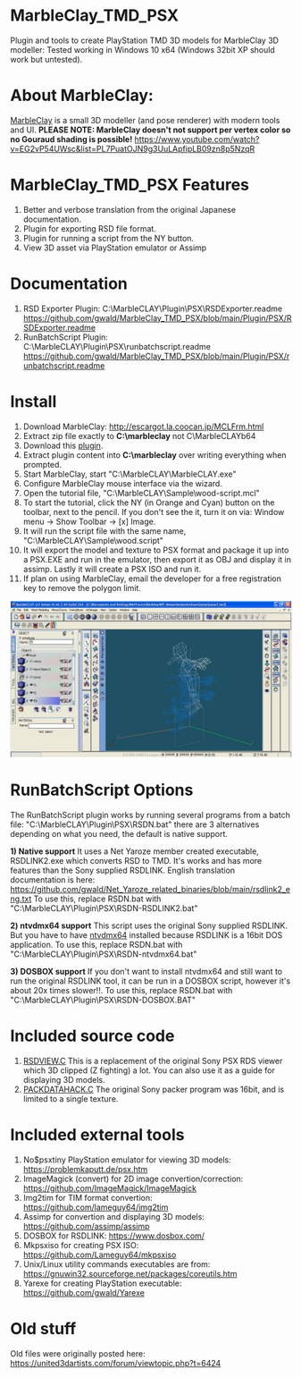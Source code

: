 # MarbleClay_TMD_PSX
Plugin and tools to create PlayStation TMD 3D models for MarbleClay 3D modeller: 
Tested working in Windows 10 x64 (Windows 32bit XP should work but untested).

# About MarbleClay:
[MarbleClay](http://escargot.la.coocan.jp/MCLFrm.html) is a small 3D modeller (and pose renderer) with modern tools and UI.
**PLEASE NOTE: MarbleClay doesn't not support per vertex color so no Gouraud shading is possible!**
https://www.youtube.com/watch?v=EG2vP54UWsc&list=PL7PuatOJN9g3UuLApfipLB09zn8p5NzqR

# MarbleClay_TMD_PSX Features
1. Better and verbose translation from the original Japanese documentation.
2. Plugin for exporting RSD file format.
3. Plugin for running a script from the NY button.
4. View 3D asset via PlayStation emulator or Assimp

# Documentation
1. RSD Exporter Plugin: C:\MarbleCLAY\Plugin\PSX\RSDExporter.readme  https://github.com/gwald/MarbleClay_TMD_PSX/blob/main/Plugin/PSX/RSDExporter.readme
2. RunBatchScript Plugin: C:\MarbleCLAY\Plugin\PSX\runbatchscript.readme https://github.com/gwald/MarbleClay_TMD_PSX/blob/main/Plugin/PSX/runbatchscript.readme

# Install
1. Download MarbleClay: http://escargot.la.coocan.jp/MCLFrm.html
2. Extract zip file exactly to **C:\marbleclay** not C\MarbleCLAYb64
3. Download this [plugin](https://github.com/gwald/MarbleClay_TMD_PSX).
4. Extract plugin content into **C:\marbleclay** over writing everything when prompted.
5. Start MarbleClay, start "C:\MarbleCLAY\MarbleCLAY.exe"
6. Configure MarbleClay mouse interface via the wizard.
7. Open the tutorial file, "C:\MarbleCLAY\Sample\wood-script.mcl"
8. To start the tutorial, click the NY (in Orange and Cyan) button on the toolbar, next to the pencil. If you don't see the it, turn it on via: Window menu -> Show Toolbar -> [x] Image.
9. It will run the script file with the same name, "C:\MarbleCLAY\Sample\wood.script"
10. It will export the model and texture to PSX format and package it up into a PSX.EXE and run in the emulator, then export it as OBJ and display it in assimp. Lastly it will create a PSX ISO and run it.
11. If plan on using MarbleClay, email the developer for a free registration key to remove the polygon limit.

![](https://github.com/gwald/MarbleClay_TMD_PSX/blob/main/HelpImg/eng_extra/multi_pos.jpg?raw=true)


# RunBatchScript Options
The RunBatchScript plugin works by running several programs from a batch file: "C:\MarbleCLAY\Plugin\PSX\RSDN.bat" there are 3 alternatives depending on what you need, the default is native support.

**1) Native support**
It uses a Net Yaroze member created executable, RSDLINK2.exe which converts RSD to TMD. It's works and has more features than the Sony supplied RSDLINK.
English translation documentation is here: https://github.com/gwald/Net_Yaroze_related_binaries/blob/main/rsdlink2_eng.txt
To use this, replace RSDN.bat with "C:\MarbleCLAY\Plugin\PSX\RSDN-RSDLINK2.bat"


**2) ntvdmx64 support**
This script uses the original Sony supplied RSDLINK.
But you have to have [ntvdmx64](https://mendelson.org/ntvdmx64.html) installed because RSDLINK is a 16bit DOS application.
To use this, replace RSDN.bat with "C:\MarbleCLAY\Plugin\PSX\RSDN-ntvdmx64.bat"


**3) DOSBOX support**
If you don't want to install ntvdmx64 and still want to run the original RSDLINK tool, it can be run in a DOSBOX script, however it's about 20x times slower!!.
To use this, replace RSDN.bat with "C:\MarbleCLAY\Plugin\PSX\RSDN-DOSBOX.BAT"



# Included source code
1. [RSDVIEW.C](https://github.com/gwald/MarbleClay_TMD_PSX/blob/main/Plugin/PSX/RSDVIEW.C) This is a replacement of the original Sony PSX RDS viewer which 3D clipped (Z fighting) a lot. You can also use it as a guide for displaying 3D models.
2. [PACKDATAHACK.C](https://github.com/gwald/MarbleClay_TMD_PSX/blob/main/Plugin/PSX/packdatahack.c) The original Sony packer program was 16bit, and is limited to a single texture.

# Included external tools
1. No$psxtiny PlayStation emulator for viewing 3D models: https://problemkaputt.de/psx.htm
2. ImageMagick (convert) for 2D image convertion/correction: https://github.com/ImageMagick/ImageMagick
3. Img2tim for TIM format convertion: https://github.com/lameguy64/img2tim
4. Assimp for convertion and displaying 3D models: https://github.com/assimp/assimp
5. DOSBOX for RSDLINK: https://www.dosbox.com/
6. Mkpsxiso for creating PSX ISO: https://github.com/Lameguy64/mkpsxiso
7. Unix/Linux utility commands executables are from: https://gnuwin32.sourceforge.net/packages/coreutils.htm
8. Yarexe for creating PlayStation executable: https://github.com/gwald/Yarexe


# Old stuff
Old files were originally posted here: https://united3dartists.com/forum/viewtopic.php?t=6424
